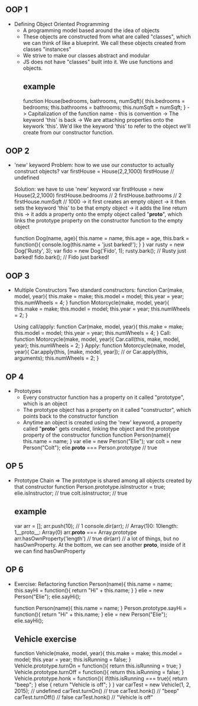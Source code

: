 ## OOP 1 ##
- Defining Object Oriented Programming
    - A programming model based around the idea of objects
    - These objects are constructed from what are called "classes", which we can think of like a blueprint. We call these objects created from classes "instances"
    - We strive to make our classes abstract and modular
    - JS does not have "classes" built into it. We use functions and objects.
        ## example ##
        function House(bedrooms, bathrooms, numSqft){
            this.bedrooms = bedrooms;
            this.bathrooms = bathrooms;
            this.numSqft = numSqft;
        }
        -> Capitalization of the function name - this is convention
        -> The keyword 'this' is back
        -> We are attaching properties onto the keywork 'this'. We'd like the keyword 'this' to refer to the object we'll create from our constructor function.

## OOP 2 ##
- 'new' keyword
    Problem: how to we use our constuctor to actually construct objects?
    var firstHouse = House(2,2,1000)
    firstHouse // undefined

    Solution: we have to use 'new' keyword
    var firstHouse = new House(2,2,1000)
    firstHouse.bedrooms     // 2
    firstHouse.bathrooms    // 2
    firstHouse.numSqft      // 1000
    -> it first creates an empty object
    -> it then sets the keyword 'this' to be that empty object
    -> it adds the line return this
    -> it adds a property onto the empty object called "__proto__", which links the prototype property on the constructor function to the empty object

    function Dog(name, age){
        this.name = name,
        this.age = age,
        this.bark = function(){
            console.log(this.name + 'just barked!');
        }
    }
    var rusty = new Dog('Rusty', 3);
    var fido = new Dog('Fido', 1);
    rusty.bark(); // Rusty just barked!
    fido.bark(); // Fido just barked!
    
## OOP 3 ##
- Multiple Constructors
    Two standard constructors:
    function Car(make, model, year){
        this.make = make;
        this.model = model;
        this.year = year;
        this.numWheels = 4;
    }
    function Motorcycle(make, model, year){
        this.make = make;
        this.model = model;
        this.year = year;
        this.numWheels = 2;
    }

    Using call/apply:
    function Car(make, model, year){
        this.make = make;
        this.model = model;
        this.year = year;
        this.numWheels = 4;
    }
    Call:
    function Motorcycle(make, model, year){
        Car.call(this, make, model, year);
        this.numWheels = 2;
    }
    Apply:
    function Motorcycle(make, model, year){
        Car.apply(this, [make, model, year]); // or Car.apply(this, arguments); 
        this.numWheels = 2;
    }

## OP 4 ##
- Prototypes
    - Every constructor function has a property on it called "prototype", which is an object
    - The prototype object has a property on it called "constructor", which points back to the constructor function
    - Anytime an object is created using the 'new' keyword, a property called "__proto__" gets created, linking the object and the prototype property of the constructor function
    function Person(name){
	    this.name = name;
    }
    var elie = new Person("Elie");
    var colt = new Person("Colt");
    elie.__proto__ === Person.prototype // true

## OP 5 ##
- Prototype Chain
    => The prototype is shared among all objects created by that constructor function
    Person.prototype.isInstructor = true;
    elie.isInstructor; // true
    colt.isInstructor; // true
    ## example ##
    var arr = [];
    arr.push(10); // 1
    console.dir(arr); // Array(1)0: 10length: 1__proto__: Array(0)
    arr.__proto__ === Array.prototype
    arr.hasOwnProperty('length') // true
    dir(arr) // a lot of things, but no hasOwnProperty. At the bottom, we can see another __proto__, inside of it we can find hasOwnProperty

## OP 6 ##
- Exercise: Refactoring
    function Person(name){
        this.name = name;
        this.sayHi = function(){
            return "Hi" + this.name;
        }
    }
    elie = new Person("Elie");
    elie.sayHi();

    function Person(name){
        this.name = name;
    }
    Person.prototype.sayHi = function(){
        return "Hi" + this.name;
    }
    elie = new Person("Elie");
    elie.sayHi();

    ## Vehicle exercise ##
    function Vehicle(make, model, year){
        this.make = make;
        this.model = model;
        this.year = year;
        this.isRunning = false;
    }
    Vehicle.prototype.turnOn = function(){
        return this.isRunning = true;
    }
    Vehicle.prototype.turnOff = function(){
        return this.isRunning = false;
    }
    Vehicle.prototype.honk = function(){
        if(this.isRunning === true){
            return "beep";
        } else {
            return "Vehicle is off";
        }
    }
    var carTest = new Vehicle(1, 2, 2015); // undefined
    carTest.turnOn() // true
    carTest.honk() // "beep"
    carTest.turnOff() // false
    carTest.honk() // "Vehicle is off"


